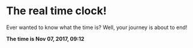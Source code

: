 # The real time clock!

Ever wanted to know what the time is? Well, your journey is about to end!

**The time is Nov 07, 2017, 09:12**